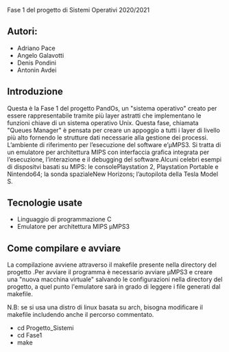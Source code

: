 Fase 1 del progetto di Sistemi Operativi 2020/2021

## Autori:

- Adriano Pace
- Angelo Galavotti
- Denis Pondini
- Antonin Avdei

## Introduzione

Questa è la Fase 1 del progetto PandOs, un "sistema operativo" creato per essere rappresentabile tramite più layer astratti che implementano le funzioni chiave di un sistema operativo Unix.
Questa fase, chiamata "Queues Manager" è pensata per creare un appoggio a tutti i layer di livello più alto fornendo le strutture dati necessarie alla gestione dei processi.
L’ambiente di riferimento per l’esecuzione del software e’μMPS3. Si tratta di un emulatore per architettura MIPS con interfaccia grafica integrata per l’esecuzione, l’interazione e il debugging del software.Alcuni celebri esempi di dispositvi basati su MIPS: le consolePlaystation 2, Playstation Portable e Nintendo64; la sonda spazialeNew Horizons; l’autopilota della Tesla Model S.

## Tecnologie usate

* Linguaggio di programmazione C
* Emulatore per architettura MIPS μMPS3


## Come compilare e avviare

La compilazione avviene attraverso il makefile presente nella directory del progetto .Per avviare il programma è necessario avviare μMPS3 e creare una "nuova macchina virtuale" salvando le configurazioni nella directory del progetto, a quel punto l'emulatore sarà in grado di leggere i file generati dal makefile.

N.B: se si usa una distro di linux basata su arch, bisogna modificare il makefile includendo anche il percorso commentato.


* cd Progetto_Sistemi
* cd Fase1
* make

